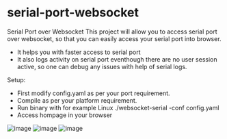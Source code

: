 # serial-port-websocket
Serial Port over Websocket
This project will allow you to access serial port over websocket, so that you can easily access your serial port into browser.
- It helps you with faster access to serial port
- It also logs activity on serial port eventhough there are no user session active, so one can debug any issues with help of serial logs.

Setup:
- First modify config.yaml as per your port requirement.
- Compile as per your platform requirement.
- Run binary with for example Linux ./websocket-serial -conf config.yaml
- Access hompage in your browser

![image](https://user-images.githubusercontent.com/45988670/119341124-0be93c00-bcb1-11eb-81d7-11ce474022d4.png)
![image](https://user-images.githubusercontent.com/45988670/118764968-fd0d1e80-b897-11eb-9b87-c990a3804feb.png)
![image](https://user-images.githubusercontent.com/45988670/118765115-3a71ac00-b898-11eb-80ec-8643aa830ea6.png)
